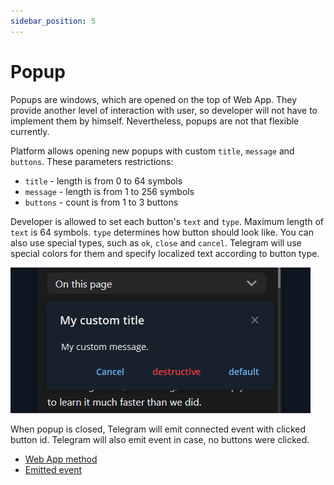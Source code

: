 ```yaml
---
sidebar_position: 5
---
```


# Popup

Popups are windows, which are opened on the top of Web App. They provide another
level of interaction with user, so developer will not have to implement them by
himself. Nevertheless, popups are not that flexible currently.

Platform allows opening new popups with custom `title`, `message` and `buttons`.
These parameters restrictions:

- `title` - length is from 0 to 64 symbols
- `message` - length is from 1 to 256 symbols
- `buttons` - count is from 1 to 3 buttons

Developer is allowed to set each button's `text` and `type`. Maximum length of
`text` is 64 symbols. `type` determines how button should look like. You can
also use special types, such as `ok`, `close` and `cancel`. Telegram will
use special colors for them and specify localized text according to button
type.

![popup.png](../../static/docs/popup.png)

When popup is closed, Telegram will emit connected event with clicked button id.
Telegram will also emit event in case, no buttons were clicked.

- [Web App method](../apps-communication/methods#web_app_open_popup)
- [Emitted event](../apps-communication/events#popup_closed)